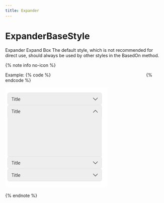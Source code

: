 ```yaml
---
title: Expander
---
```


# ExpanderBaseStyle

Expander Expand Box The default style, which is not recommended for direct use, should always be used by other styles in the BasedOn method.

{% note info no-icon %}

Example:
{% code %}
<StackPanel Margin="32" VerticalAlignment="Center" Width="240">
    <Expander Header="{x:Static langs:Lang.Title}" BorderThickness="1,1,1,0" BorderBrush="{DynamicResource BorderBrush}">
        <Border Height="100" Background="{DynamicResource SecondaryRegionBrush}"/>
    </Expander>
    <Expander Header="{x:Static langs:Lang.Title}" BorderThickness="1,1,1,0" BorderBrush="{DynamicResource BorderBrush}">
        <Border Height="100" Background="{DynamicResource SecondaryRegionBrush}"/>
    </Expander>
    <Expander Header="{x:Static langs:Lang.Title}" BorderThickness="1,1,1,0" BorderBrush="{DynamicResource BorderBrush}">
        <Border Height="100" Background="{DynamicResource SecondaryRegionBrush}"/>
    </Expander>
    <Expander Header="{x:Static langs:Lang.Title}" BorderThickness="1" BorderBrush="{DynamicResource BorderBrush}">
        <Border Height="100" Background="{DynamicResource SecondaryRegionBrush}"/>
    </Expander>
</StackPanel>
{% endcode %}

![ExpanderBaseStyle](https://raw.githubusercontent.com/HandyOrg/HandyOrgResource/master/HandyControl/Doc/native_controls/ExpanderBaseStyle.png)

{% endnote %}